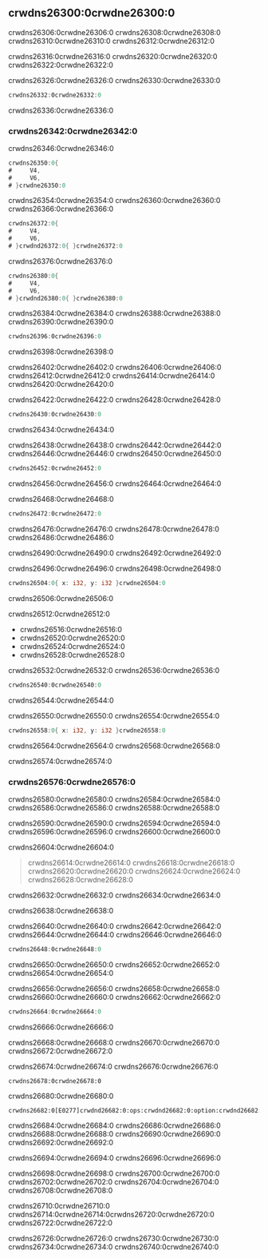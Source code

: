 ## crwdns26300:0crwdne26300:0

crwdns26306:0crwdne26306:0 crwdns26308:0crwdne26308:0 crwdns26310:0crwdne26310:0 crwdns26312:0crwdne26312:0

crwdns26316:0crwdne26316:0 crwdns26320:0crwdne26320:0 crwdns26322:0crwdne26322:0

crwdns26326:0crwdne26326:0 crwdns26330:0crwdne26330:0

```rust
crwdns26332:0crwdne26332:0
```

crwdns26336:0crwdne26336:0

### crwdns26342:0crwdne26342:0

crwdns26346:0crwdne26346:0

```rust
crwdns26350:0{
#     V4,
#     V6,
# }crwdne26350:0
```

crwdns26354:0crwdne26354:0 crwdns26360:0crwdne26360:0 crwdns26366:0crwdne26366:0

```rust
crwdns26372:0{
#     V4,
#     V6,
# }crwdnd26372:0{ }crwdne26372:0
```

crwdns26376:0crwdne26376:0

```rust
crwdns26380:0{
#     V4,
#     V6,
# }crwdnd26380:0{ }crwdne26380:0
```

crwdns26384:0crwdne26384:0 crwdns26388:0crwdne26388:0 crwdns26390:0crwdne26390:0

```rust
crwdns26396:0crwdne26396:0
```


<span class="caption">crwdns26398:0crwdne26398:0</span>

crwdns26402:0crwdne26402:0 crwdns26406:0crwdne26406:0 crwdns26412:0crwdne26412:0 crwdns26414:0crwdne26414:0 crwdns26420:0crwdne26420:0

crwdns26422:0crwdne26422:0 crwdns26428:0crwdne26428:0

```rust
crwdns26430:0crwdne26430:0
```

crwdns26434:0crwdne26434:0

crwdns26438:0crwdne26438:0 crwdns26442:0crwdne26442:0 crwdns26446:0crwdne26446:0 crwdns26450:0crwdne26450:0

```rust
crwdns26452:0crwdne26452:0
```

crwdns26456:0crwdne26456:0 crwdns26464:0crwdne26464:0
<!-- ignore --> crwdns26468:0crwdne26468:0

```rust
crwdns26472:0crwdne26472:0
```

crwdns26476:0crwdne26476:0 crwdns26478:0crwdne26478:0 crwdns26486:0crwdne26486:0

crwdns26490:0crwdne26490:0 crwdns26492:0crwdne26492:0

crwdns26496:0crwdne26496:0 crwdns26498:0crwdne26498:0

```rust
crwdns26504:0{ x: i32, y: i32 }crwdne26504:0
```


<span class="caption">crwdns26506:0crwdne26506:0</span>

crwdns26512:0crwdne26512:0

* crwdns26516:0crwdne26516:0
* crwdns26520:0crwdne26520:0
* crwdns26524:0crwdne26524:0
* crwdns26528:0crwdne26528:0

crwdns26532:0crwdne26532:0 crwdns26536:0crwdne26536:0

```rust
crwdns26540:0crwdne26540:0
```

crwdns26544:0crwdne26544:0

crwdns26550:0crwdne26550:0 crwdns26554:0crwdne26554:0

```rust
crwdns26558:0{ x: i32, y: i32 }crwdne26558:0
```

crwdns26564:0crwdne26564:0 crwdns26568:0crwdne26568:0

crwdns26574:0crwdne26574:0

### crwdns26576:0crwdne26576:0

crwdns26580:0crwdne26580:0 crwdns26584:0crwdne26584:0 crwdns26586:0crwdne26586:0 crwdns26588:0crwdne26588:0

crwdns26590:0crwdne26590:0 crwdns26594:0crwdne26594:0 crwdns26596:0crwdne26596:0 crwdns26600:0crwdne26600:0

crwdns26604:0crwdne26604:0

> crwdns26614:0crwdne26614:0 crwdns26618:0crwdne26618:0 crwdns26620:0crwdne26620:0 crwdns26624:0crwdne26624:0 crwdns26628:0crwdne26628:0

crwdns26632:0crwdne26632:0 crwdns26634:0crwdne26634:0

crwdns26638:0crwdne26638:0

crwdns26640:0crwdne26640:0 crwdns26642:0crwdne26642:0 crwdns26644:0crwdne26644:0<!-- ignore --> crwdns26646:0crwdne26646:0

```rust
crwdns26648:0crwdne26648:0
```

crwdns26650:0crwdne26650:0 crwdns26652:0crwdne26652:0 crwdns26654:0crwdne26654:0

crwdns26656:0crwdne26656:0 crwdns26658:0crwdne26658:0 crwdns26660:0crwdne26660:0 crwdns26662:0crwdne26662:0

```rust
crwdns26664:0crwdne26664:0
```

crwdns26666:0crwdne26666:0

crwdns26668:0crwdne26668:0 crwdns26670:0crwdne26670:0 crwdns26672:0crwdne26672:0

crwdns26674:0crwdne26674:0 crwdns26676:0crwdne26676:0

```rust,ignore
crwdns26678:0crwdne26678:0
```

crwdns26680:0crwdne26680:0

```text
crwdns26682:0[E0277]crwdnd26682:0:ops:crwdnd26682:0:option:crwdnd26682:0:option:crwdne26682:0
```

crwdns26684:0crwdne26684:0 crwdns26686:0crwdne26686:0 crwdns26688:0crwdne26688:0 crwdns26690:0crwdne26690:0 crwdns26692:0crwdne26692:0

crwdns26694:0crwdne26694:0 crwdns26696:0crwdne26696:0

crwdns26698:0crwdne26698:0 crwdns26700:0crwdne26700:0 crwdns26702:0crwdne26702:0 crwdns26704:0crwdne26704:0 crwdns26708:0crwdne26708:0

crwdns26710:0crwdne26710:0 crwdns26714:0crwdne26714:0<!-- ignore -->crwdns26720:0crwdne26720:0 crwdns26722:0crwdne26722:0

crwdns26726:0crwdne26726:0 crwdns26730:0crwdne26730:0 crwdns26734:0crwdne26734:0 crwdns26740:0crwdne26740:0

